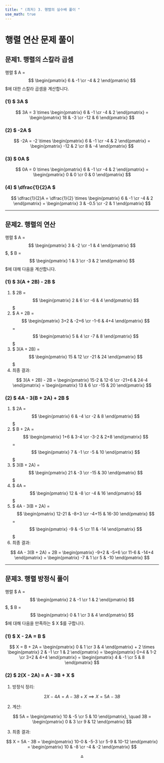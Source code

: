 ```yaml
---
title: " (최저) 3. 행렬의 실수배 풀이 " 
use_math: true
---
```



# 행렬 연산 문제 풀이

## 문제1. 행렬의 스칼라 곱셈

행렬 \$ A = $$
\begin{pmatrix} 6 & -1 \cr -4 & 2 \end{pmatrix}
$$ \$에 대한 스칼라 곱셈을 계산합니다.

### (1) \$ 3A \$

$$
3A = 3 \times \begin{pmatrix} 6 & -1 \cr -4 & 2 \end{pmatrix} = \begin{pmatrix} 18 & -3 \cr -12 & 6 \end{pmatrix}
$$

### (2) \$ -2A \$

$$
-2A = -2 \times \begin{pmatrix} 6 & -1 \cr -4 & 2 \end{pmatrix} = \begin{pmatrix} -12 & 2 \cr 8 & -4 \end{pmatrix}
$$

### (3) \$ 0A \$

$$
0A = 0 \times \begin{pmatrix} 6 & -1 \cr -4 & 2 \end{pmatrix} = \begin{pmatrix} 0 & 0 \cr 0 & 0 \end{pmatrix}
$$

### (4) \$ \dfrac{1}{2}A \$

$$
\dfrac{1}{2}A = \dfrac{1}{2} \times \begin{pmatrix} 6 & -1 \cr -4 & 2 \end{pmatrix} = \begin{pmatrix} 3 & -0.5 \cr -2 & 1 \end{pmatrix}
$$

---

## 문제2. 행렬의 연산

행렬 \$ A = $$
\begin{pmatrix} 3 & -2 \cr -1 & 4 \end{pmatrix}
$$ \$, \$ B = $$
\begin{pmatrix} 1 & 3 \cr -3 & 2 \end{pmatrix}
$$ \$에 대해 다음을 계산합니다.

### (1) \$ 3(A + 2B) - 2B \$

1. \$ 2B = $$
\begin{pmatrix} 2 & 6 \cr -6 & 4 \end{pmatrix}
$$ \$
2. \$ A + 2B = $$
\begin{pmatrix} 3+2 & -2+6 \cr -1-6 & 4+4 \end{pmatrix}
$$ = $$
\begin{pmatrix} 5 & 4 \cr -7 & 8 \end{pmatrix}
$$ \$
3. \$ 3(A + 2B) = $$
\begin{pmatrix} 15 & 12 \cr -21 & 24 \end{pmatrix}
$$ \$
4. 최종 결과:

$$
3(A + 2B) - 2B = \begin{pmatrix} 15-2 & 12-6 \cr -21+6 & 24-4 \end{pmatrix} = \begin{pmatrix} 13 & 6 \cr -15 & 20 \end{pmatrix}
$$

### (2) \$ 4A - 3(B + 2A) + 2B \$

1. \$ 2A = $$
\begin{pmatrix} 6 & -4 \cr -2 & 8 \end{pmatrix}
$$ \$
2. \$ B + 2A = $$
\begin{pmatrix} 1+6 & 3-4 \cr -3-2 & 2+8 \end{pmatrix}
$$ = $$
\begin{pmatrix} 7 & -1 \cr -5 & 10 \end{pmatrix}
$$ \$
3. \$ 3(B + 2A) = $$
\begin{pmatrix} 21 & -3 \cr -15 & 30 \end{pmatrix}
$$ \$
4. \$ 4A = $$
\begin{pmatrix} 12 & -8 \cr -4 & 16 \end{pmatrix}
$$ \$
5. \$ 4A - 3(B + 2A) = $$
\begin{pmatrix} 12-21 & -8+3 \cr -4+15 & 16-30 \end{pmatrix}
$$ = $$
\begin{pmatrix} -9 & -5 \cr 11 & -14 \end{pmatrix}
$$ \$
6. 최종 결과:

$$
4A - 3(B + 2A) + 2B = \begin{pmatrix} -9+2 & -5+6 \cr 11-6 & -14+4 \end{pmatrix} = \begin{pmatrix} -7 & 1 \cr 5 & -10 \end{pmatrix}
$$

---

## 문제3. 행렬 방정식 풀이

행렬 \$ A = $$
\begin{pmatrix} 2 & -1 \cr 1 & 2 \end{pmatrix}
$$ \$, \$ B = $$
\begin{pmatrix} 0 & 1 \cr 3 & 4 \end{pmatrix}
$$ \$에 대해 다음을 만족하는 \$ X \$를 구합니다.

### (1) \$ X - 2A = B \$

$$
X = B + 2A = \begin{pmatrix} 0 & 1 \cr 3 & 4 \end{pmatrix} + 2 \times \begin{pmatrix} 2 & -1 \cr 1 & 2 \end{pmatrix} = \begin{pmatrix} 0+4 & 1-2 \cr 3+2 & 4+4 \end{pmatrix} = \begin{pmatrix} 4 & -1 \cr 5 & 8 \end{pmatrix}
$$

### (2) \$ 2(X - 2A) = A - 3B + X \$

1. 방정식 정리:

$$
2X - 4A = A - 3B + X \implies X = 5A - 3B
$$

2. 계산:

$$
5A = \begin{pmatrix} 10 & -5 \cr 5 & 10 \end{pmatrix}, \quad 3B = \begin{pmatrix} 0 & 3 \cr 9 & 12 \end{pmatrix}
$$

3. 최종 결과:

$$
X = 5A - 3B = \begin{pmatrix} 10-0 & -5-3 \cr 5-9 & 10-12 \end{pmatrix} = \begin{pmatrix} 10 & -8 \cr -4 & -2 \end{pmatrix}
$$

<div style="text-align: center">⁂</div>

[^1]: https://ko.khanacademy.org/math/precalculus/x9e81a4f98389efdf:matrices/x9e81a4f98389efdf:properties-of-matrix-addition-and-scalar-multiplication/a/properties-of-matrix-scalar-multiplication

[^2]: https://math-development-geometry.tistory.com/53

[^3]: https://ko.khanacademy.org/math/precalculus/x9e81a4f98389efdf:matrices/x9e81a4f98389efdf:adding-and-subtracting-matrices/a/adding-and-subtracting-matrices

[^4]: https://velog.io/@pdestiny2537/행렬식의-성질

[^5]: https://blog.naver.com/roty22/220919279920

[^6]: https://blog.naver.com/crm06217/221674223212

[^7]: https://math.korea.ac.kr/wp-content/uploads/2024/01/Anam-LNM_matrix4calculus2023c.pdf

[^8]: https://blog.naver.com/wa1998/223020436925

[^9]: https://dhsong10.tistory.com/24

[^10]: https://ko.khanacademy.org/math/precalculus/x9e81a4f98389efdf:matrices/x9e81a4f98389efdf:multiplying-matrices-by-scalars/a/multiplying-matrices-by-scalars

[^11]: https://westshine-data-analysis.tistory.com/48

[^12]: https://ko.wikipedia.org/wiki/스칼라곱

[^13]: https://blog.naver.com/somang8991/221439109279

[^14]: https://freshrimpsushi.github.io/ko/posts/3011/

[^15]: https://rbasall.tistory.com/221

[^16]: https://comdon-ai.tistory.com/53

[^17]: https://tinyarchive.tistory.com/7

[^18]: https://blog.naver.com/bosstudyroom/221646633777

[^19]: https://blog.naver.com/cherry2holic/220281599143

[^20]: https://c-juhwan.github.io/posts/math4/

[^21]: https://blog.naver.com/statstorm/221758839377

[^22]: https://ko.khanacademy.org/math/precalculus/x9e81a4f98389efdf:matrices/x9e81a4f98389efdf:properties-of-matrix-addition-and-scalar-multiplication/a/properties-of-matrix-addition

[^23]: https://diddl.tistory.com/48

[^24]: https://math.korea.ac.kr/wp-content/uploads/2024/01/Anam-LNM_matrix4calculus2023c.pdf

[^25]: https://velog.io/@grovy52/선형대수Scalar-Vector-and-Matrix

[^26]: https://westshine-data-analysis.tistory.com/46

[^27]: https://prudens-ripple.tistory.com/72

[^28]: https://blog.naver.com/okkam76/221361565123

[^29]: https://blog.naver.com/cindyvelyn/222136360080

[^30]: https://elementary-physics.tistory.com/3

[^31]: https://www.youtube.com/watch?v=VlUfSrDcFzw

[^32]: https://laboratoire.tistory.com/72

[^33]: https://cyber0946.tistory.com/56

[^34]: https://ome.pusan.ac.kr/bbs/ome/4771/641683/download.do

[^35]: https://matrixcalc.org/ko/

[^36]: https://www.youtube.com/watch?v=b6Ea5y6tEN0

[^37]: https://datascienceschool.net/02 mathematics/02.04 선형 연립방정식과 역행렬.html

[^38]: https://velog.io/@juhongyee/선형대수행렬곱에-대한-직관적-이해

[^39]: https://www.youtube.com/watch?v=C13O0jXtqVc

